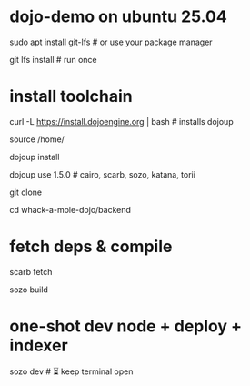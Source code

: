 # dojo-demo on ubuntu 25.04

sudo apt install git-lfs # or use your package manager

git lfs install        # run once

# install toolchain

curl -L https://install.dojoengine.org | bash          # installs dojoup


source /home/<path-to-your-app>


dojoup install


dojoup use 1.5.0                                       # cairo, scarb, sozo, katana, torii


git clone <repo>


cd whack-a-mole-dojo/backend


# fetch deps & compile

scarb fetch

sozo build

# one-shot dev node + deploy + indexer
sozo dev   # ⏳ keep terminal open




